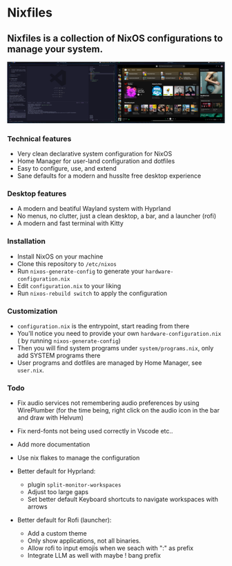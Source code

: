 # Nixfiles

## Nixfiles is a collection of NixOS configurations to manage your system.

![Nixfiles](./docs/screenshot.png)

### Technical features

- Very clean declarative system configuration for NixOS
- Home Manager for user-land configuration and dotfiles
- Easy to configure, use, and extend
- Sane defaults for a modern and husslte free desktop experience

### Desktop features

- A modern and beatiful Wayland system with Hyprland
- No menus, no clutter, just a clean desktop, a bar, and a launcher (rofi)
- A modern and fast terminal with Kitty

### Installation

- Install NixOS on your machine
- Clone this repository to `/etc/nixos`
- Run `nixos-generate-config` to generate your `hardware-configuration.nix`
- Edit `configuration.nix` to your liking
- Run `nixos-rebuild switch` to apply the configuration

### Customization

- `configuration.nix` is the entrypoint, start reading from there
- You'll notice you need to provide your own `hardware-configuration.nix` ( by running `nixos-generate-config`)
- Then you will find system programs under `system/programs.nix`, only add SYSTEM programs there
- User programs and dotfiles are managed by Home Manager, see `user.nix`.

### Todo

- Fix audio services not remembering audio preferences by using WirePlumber
  (for the time being, right click on the audio icon in the bar and draw with Helvum)
- Fix nerd-fonts not being used correctly in Vscode etc..
- Add more documentation
- Use nix flakes to manage the configuration

- Better default for Hyprland:
  - plugin `split-monitor-workspaces`
  - Adjust too large gaps
  - Set better default Keyboard shortcuts to navigate workspaces with arrows
- Better default for Rofi (launcher):
  - Add a custom theme
  - Only show applications, not all binaries.
  - Allow rofi to input emojis when we seach with ":" as prefix
  - Integrate LLM as well with maybe ! bang prefix
